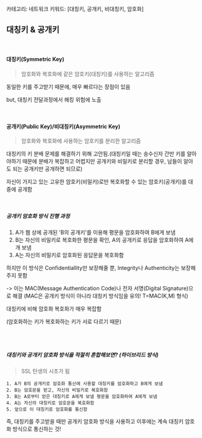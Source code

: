 카테고리: 네트워크
키워드: [대칭키, 공개키, 비대칭키, 암호화]

## 대칭키 & 공개키

<br>

#### 대칭키(Symmetric Key)

> 암호화와 복호화에 같은 암호키(대칭키)를 사용하는 알고리즘

동일한 키를 주고받기 때문에, 매우 빠르다는 장점이 있음

but, 대칭키 전달과정에서 해킹 위험에 노출

<br>

#### 공개키(Public Key)/비대칭키(Asymmetric Key)

> 암호화와 복호화에 사용하는 암호키를 분리한 알고리즘

대칭키의 키 분배 문제를 해결하기 위해 고안됨.(대칭키일 때는 송수신자 간만 키를 알아야하기 때문에 분배가 복잡하고 어렵지만 공개키와 비밀키로 분리할 경우, 남들이 알아도 되는 공개키만 공개하면 되므로)

자신이 가지고 있는 고유한 암호키(비밀키)로만 복호화할 수 있는 암호키(공개키)를 대중에 공개함

<br>

##### 공개키 암호화 방식 진행 과정

1) A가 웹 상에 공개된 'B의 공개키'를 이용해 평문을 암호화하여 B에게 보냄
2) B는 자신의 비밀키로 복호화한 평문을 확인, A의 공개키로 응답을 암호화하여 A에개 보냄
3) A는 자신의 비밀키로 암호화된 응답문을 복호화함

하지만 이 방식은 Confidentiallity만 보장해줄 뿐, Integrity나 Authenticity는 보장해주지 못함

-> 이는 MAC(Message Authentication Code)나 전자 서명(Digital Signature)으로 해결
(MAC은 공개키 방식이 아니라 대칭키 방식임을 유의! T=MAC(K,M) 형식)

대칭키에 비해 암호화 복호화가 매우 복잡함

(암호화하는 키가 복호화하는 키가 서로 다르기 때문)

<br>

<br>

##### 대칭키와 공개키 암호화 방식을 적절히 혼합해보면? (하이브리드 방식)

> SSL 탄생의 시초가 됨

```
1. A가 B의 공개키로 암호화 통신에 사용할 대칭키를 암호화하고 B에게 보냄
2. B는 암호문을 받고, 자신의 비밀키로 복호화함
3. B는 A로부터 얻은 대칭키로 A에게 보낼 평문을 암호화하여 A에게 보냄
4. A는 자신의 대칭키로 암호문을 복호화함
5. 앞으로 이 대칭키로 암호화를 통신함
```

즉, 대칭키를 주고받을 때만 공개키 암호화 방식을 사용하고 이후에는 계속 대칭키 암호화 방식으로 통신하는 것!

<BR>

